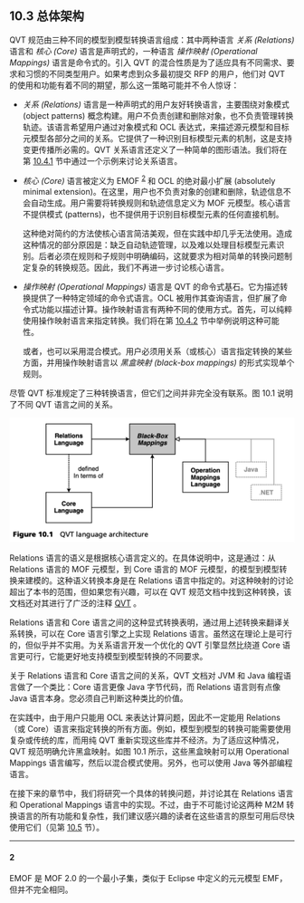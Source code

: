## 10.3 总体架构
QVT 规范由三种不同的模型到模型转换语言组成：其中两种语言 *关系 (Relations)* 语言和 *核心 (Core)* 语言是声明式的，一种语言 *操作映射 (Operational Mappings)* 语言是命令式的。引入 QVT 的混合性质是为了适应具有不同需求、要求和习惯的不同类型用户。如果考虑到众多最初提交 RFP 的用户，他们对 QVT 的使用和功能有着不同的期望，那么这一策略可能并不令人惊讶：

- *关系 (Relations)* 语言是一种声明式的用户友好转换语言，主要围绕对象模式 (object patterns) 概念构建。用户不负责创建和删除对象，也不负责管理转换轨迹。该语言希望用户通过对象模式和 OCL 表达式，来描述源元模型和目标元模型各部分之间的关系。它提供了一种识别目标模型元素的机制，这是支持变更传播所必需的。QVT 关系语言还定义了一种简单的图形语法。我们将在第 [10.4.1](4.md#1041-qvt-关系语言中的示例) 节中通过一个示例来讨论关系语言。
- *核心 (Core)* 语言被定义为 EMOF <sup>[2](#2)</sup> 和 OCL 的绝对最小扩展 (absolutely minimal extension)。在这里，用户也不负责对象的创建和删除，轨迹信息不会自动生成。用户需要将转换规则和轨迹信息定义为 MOF 元模型。核心语言不提供模式 (patterns)，也不提供用于识别目标模型元素的任何直接机制。

  这种绝对简约的方法使核心语言简洁美观，但在实践中却几乎无法使用。造成这种情况的部分原因是：缺乏自动轨迹管理，以及难以处理目标模型元素识别。后者必须在规则和子规则中明确编码，这就要求为相对简单的转换问题制定复杂的转换规范。因此，我们不再进一步讨论核心语言。

- *操作映射 (Operational Mappings)* 语言是 QVT 的命令式基石。它为描述转换提供了一种特定领域的命令式语言。OCL 被用作其查询语言，但扩展了命令式功能以描述计算。操作映射语言有两种不同的使用方式。首先，可以纯粹使用操作映射语言来指定转换。我们将在第 [10.4.2](4.md#1042-qvt-操作映射语言中的示例) 节中举例说明这种可能性。

  或者，也可以采用混合模式。用户必须用关系（或核心）语言指定转换的某些方面，并用操作映射语言以 *黑盒映射 (black-box mappings)* 的形式实现单个规则。

尽管 QVT 标准规定了三种转换语言，但它们之间并非完全没有联系。图 10.1 说明了不同 QVT 语言之间的关系。

![Figure 10.1](../img/f10.1.png)

Relations 语言的语义是根据核心语言定义的。在具体说明中，这是通过：从 Relations 语言的 MOF 元模型，到 Core 语言的 MOF 元模型，的模型到模型转换来建模的。这种语义转换本身是在 Relations 语言中指定的。对这种映射的讨论超出了本书的范围，但如果您有兴趣，可以在 QVT 规范文档中找到这种转换，该文档还对其进行了广泛的注释 [QVT](../ref.md#qvt) 。

Relations 语言和 Core 语言之间的这种显式转换表明，通过用上述转换来翻译关系转换，可以在 Core 语言引擎之上实现 Relations 语言。虽然这在理论上是可行的，但似乎并不实用。为关系语言开发一个优化的 QVT 引擎显然比绕道 Core 语言更可行，它能更好地支持模型到模型转换的不同要求。

关于 Relations 语言和 Core 语言之间的关系，QVT 文档对 JVM 和 Java 编程语言做了一个类比：Core 语言更像 Java 字节代码，而 Relations 语言则有点像 Java 语言本身。您必须自己判断这种类比的价值。

在实践中，由于用户只能用 OCL 来表达计算问题，因此不一定能用 Relations（或 Core）语言来指定转换的所有方面。例如，模型到模型的转换可能需要使用复杂或传统的库，而用纯 QVT 重新实现这些库并不经济。为了适应这种情况，QVT 规范明确允许黑盒映射。如图 10.1 所示，这些黑盒映射可以用 Operational Mappings 语言编写，然后以混合模式使用。另外，也可以使用 Java 等外部编程语言。

在接下来的章节中，我们将研究一个具体的转换问题，并讨论其在 Relations 语言和 Operational Mappings 语言中的实现。不过，由于不可能讨论这两种 M2M 转换语言的所有功能和复杂性，我们建议感兴趣的读者在这些语言的原型可用后尽快使用它们（见第 [10.5](5.md) 节）。

---
#### 2
EMOF 是 MOF 2.0 的一个最小子集，类似于 Eclipse 中定义的元元模型 EMF，但并不完全相同。
